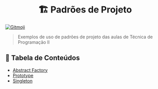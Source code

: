 <div align=center>
    <h1>🏗 Padrões de Projeto</h1>
</div>

<a href="https://gitmoji.dev">
  <img
    src="https://img.shields.io/badge/gitmoji-%20😜%20😍-FFDD67.svg?style=flat-square"
    alt="Gitmoji"
  />
</a>

> Exemplos de uso de padrões de projeto das aulas de Técnica de Programação II

## 📃 Tabela de Conteúdos
- [Abstract Factory](./Abstract%20Factory/)
- [Prototype](./Prototype/)
- [Singleton](./Singleton/)